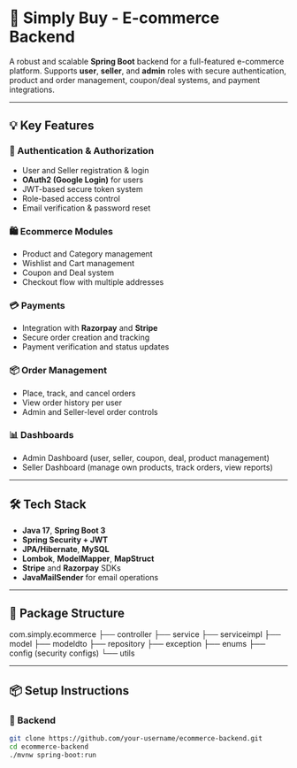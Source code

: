 # 🛒 Simply Buy - E-commerce Backend

A robust and scalable **Spring Boot** backend for a full-featured e-commerce platform. Supports **user**, **seller**, and **admin** roles with secure authentication, product and order management, coupon/deal systems, and payment integrations.

---

## 💡 Key Features

### 🔐 Authentication & Authorization
- User and Seller registration & login
- **OAuth2 (Google Login)** for users
- JWT-based secure token system
- Role-based access control
- Email verification & password reset

### 🛍️ Ecommerce Modules
- Product and Category management
- Wishlist and Cart management
- Coupon and Deal system
- Checkout flow with multiple addresses

### 💳 Payments
- Integration with **Razorpay** and **Stripe**
- Secure order creation and tracking
- Payment verification and status updates

### 📦 Order Management
- Place, track, and cancel orders
- View order history per user
- Admin and Seller-level order controls

### 📊 Dashboards
- Admin Dashboard (user, seller, coupon, deal, product management)
- Seller Dashboard (manage own products, track orders, view reports)

---

## 🛠️ Tech Stack

- **Java 17**, **Spring Boot 3**
- **Spring Security + JWT**
- **JPA/Hibernate**, **MySQL**
- **Lombok**, **ModelMapper**, **MapStruct**
- **Stripe** and **Razorpay** SDKs
- **JavaMailSender** for email operations

---

## 📁 Package Structure

com.simply.ecommerce
├── controller
├── service
├── serviceimpl
├── model
├── modeldto
├── repository
├── exception
├── enums
├── config (security configs)
└── utils



---

## 📦 Setup Instructions

### 🔧 Backend
```bash
git clone https://github.com/your-username/ecommerce-backend.git
cd ecommerce-backend
./mvnw spring-boot:run

